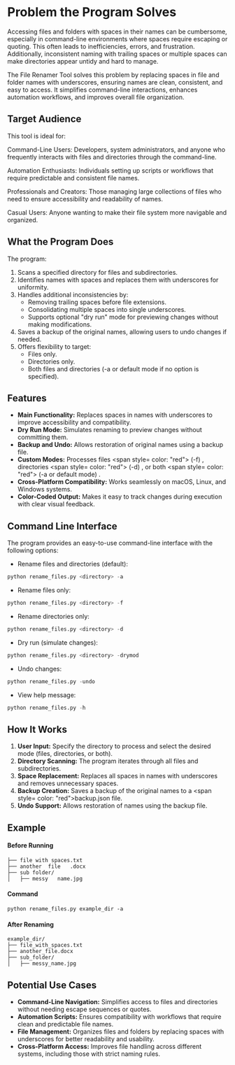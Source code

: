 # Problem the Program Solves

Accessing files and folders with spaces in their names can be cumbersome, especially in command-line environments where spaces require escaping or quoting. This often leads to inefficiencies, errors, and frustration. Additionally, inconsistent naming with trailing spaces or multiple spaces can make directories appear untidy and hard to manage.

The File Renamer Tool solves this problem by replacing spaces in file and folder names with underscores, ensuring names are clean, consistent, and easy to access. It simplifies command-line interactions, enhances automation workflows, and improves overall file organization.


## Target Audience

This tool is ideal for:

Command-Line Users: Developers, system administrators, and anyone who frequently interacts with files and directories through the command-line.

Automation Enthusiasts: Individuals setting up scripts or workflows that require predictable and consistent file names.

Professionals and Creators: Those managing large collections of files who need to ensure accessibility and readability of names.

Casual Users: Anyone wanting to make their file system more navigable and organized.


## What the Program Does
The program:

1. Scans a specified directory for files and subdirectories.
2. Identifies names with spaces and replaces them with underscores for uniformity.
3. Handles additional inconsistencies by:
    * Removing trailing spaces before file extensions.
    * Consolidating multiple spaces into single underscores.
    * Supports optional "dry run" mode for previewing changes without making modifications.
4. Saves a backup of the original names, allowing users to undo changes if needed.
5. Offers flexibility to target:
    * Files only.
    * Directories only.
    * Both files and directories (-a or default mode if no option is specified).


## Features
- **Main Functionality:** Replaces spaces in names with underscores to improve accessibility and compatibility.
- **Dry Run Mode:** Simulates renaming to preview changes without committing them.
- **Backup and Undo:** Allows restoration of original names using a backup file.
- **Custom Modes:**  Processes files <span style= color: "red"> (-f) </span>, directories <span style= color: "red"> (-d) </span>, or both <span style= color: "red"> (-a or default mode) </span>.
- **Cross-Platform Compatibility:** Works seamlessly on macOS, Linux, and Windows systems.
- **Color-Coded Output:** Makes it easy to track changes during execution with clear visual feedback.


## Command Line Interface

The program provides an easy-to-use command-line interface with the following options:

* Rename files and directories (default):
 ```python
python rename_files.py <directory> -a
 ```

* Rename files only:
 ```python
python rename_files.py <directory> -f
 ```

* Rename directories only:
 ```python
python rename_files.py <directory> -d
 ```

* Dry run (simulate changes):
 ```python
python rename_files.py <directory> -drymod
 ```

* Undo changes:
 ```python
python rename_files.py -undo
 ```

* View help message:
 ```python
python rename_files.py -h
 ```

## How It Works

1. **User Input:** Specify the directory to process and select the desired mode (files, directories, or both).
2. **Directory Scanning:** The program iterates through all files and subdirectories.
3. **Space Replacement:** Replaces all spaces in names with underscores and removes unnecessary spaces.
4. **Backup Creation:** Saves a backup of the original names to a <span style= color: "red">backup.json</span> file.
5. **Undo Support:** Allows restoration of names using the backup file.


## Example

#### Before Running

 ``` example_dir/
├── file with spaces.txt
├── another  file   .docx
├── sub folder/
│   ├── messy   name.jpg
 ```

#### Command

 ``` pythone
python rename_files.py example_dir -a
 ```

#### After Renaming

 ```
example_dir/
├── file_with_spaces.txt
├── another_file.docx
├── sub_folder/
│   ├── messy_name.jpg
 ```


## Potential Use Cases

- **Command-Line Navigation:** Simplifies access to files and directories without needing escape sequences or quotes.
- **Automation Scripts:** Ensures compatibility with workflows that require clean and predictable file names.
- **File Management:** Organizes files and folders by replacing spaces with underscores for better readability and usability.
- **Cross-Platform Access:** Improves file handling across different systems, including those with strict naming rules.
